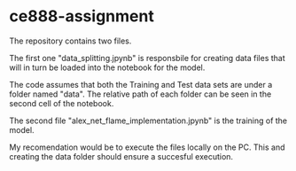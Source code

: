 # ce888-assignment

The repository contains two files.

The first one "data_splitting.jpynb" is responsbile for creating data files that will in turn be loaded into the notebook for the model. 

The code assumes that both the Training and Test data sets are under a folder named "data". The relative path of each folder can be seen in the second cell of the notebook.

The second file "alex_net_flame_implementation.jpynb" is the training of the model.

My recomendation would be to execute the files locally on the PC. This and creating the data folder should ensure a succesful execution.
